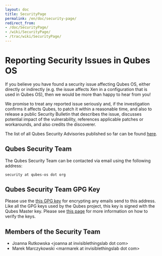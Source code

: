 ```yaml
---
layout: doc
title: SecurityPage
permalink: /en/doc/security-page/
redirect_from: 
- /doc/SecurityPage/
- /wiki/SecurityPage/
- /trac/wiki/SecurityPage/
---
```


Reporting Security Issues in Qubes OS
=====================================

If you believe you have found a security issue affecting Qubes OS, either directly or indirectly (e.g. the issue affects Xen in a configuration that is used in Qubes OS), then we would be more than happy to hear from you!

We promise to treat any reported issue seriously and, if the investigation confirms it affects Qubes, to patch it within a reasonable time, and also to release a public Security Bulletin that describes the issue, discusses potential impact of the vulnerability, references applicable patches or workarounds, and also credits the discoverer.

The list of all Qubes Security Advisories published so far can be found [here](/en/doc/security-bulletins/).

Qubes Security Team
-------------------

The Qubes Security Team can be contacted via email using the following address:

```
security at qubes-os dot org
```

Qubes Security Team GPG Key
---------------------------

Please use the [this GPG key](http://keys.qubes-os.org/keys/qubes-os-security-team-key.asc) for encrypting any emails send to this address. Like all the GPG keys used by the Qubes project, this key is signed with the Qubes Master key. Please see [this page](/en/doc/verifying-signatures/) for more information on how to verify the keys.

Members of the Security Team
----------------------------

-   Joanna Rutkowska \<joanna at invisiblethingslab dot com\>
-   Marek Marczykowski \<marmarek at invisiblethingslab dot com\>

